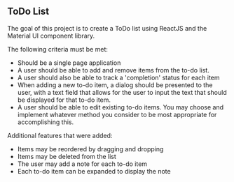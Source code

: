 ## ToDo List

The goal of this project is to create a ToDo list using ReactJS and the Material UI component library.

The following criteria must be met:

- Should be a single page application
- A user should be able to add and remove items from the to-do list.
- A user should also be able to track a 'completion' status for each item
- When adding a new to-do item, a dialog should be presented to the user, with a text field that allows for the user to input the text that should be displayed for that to-do item.
- A user should be able to edit existing to-do items. You may choose and implement whatever method you consider to be most appropriate for accomplishing this.

Additional features that were added:

- Items may be reordered by dragging and dropping
- Items may be deleted from the list
- The user may add a note for each to-do item
- Each to-do item can be expanded to display the note
